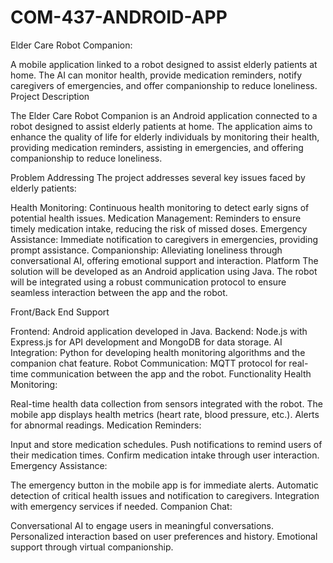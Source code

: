# COM-437-ANDROID-APP
Elder Care Robot Companion:

A mobile application linked to a robot designed to assist elderly patients at home. The AI can monitor health, provide medication reminders, notify caregivers of emergencies, and offer companionship to reduce loneliness.
Project Description

The Elder Care Robot Companion is an Android application connected to a robot designed to assist elderly patients at home. The application aims to enhance the quality of life for elderly individuals by monitoring their health, providing medication reminders, assisting in emergencies, and offering companionship to reduce loneliness.

Problem Addressing
The project addresses several key issues faced by elderly patients:

Health Monitoring: Continuous health monitoring to detect early signs of potential health issues.
Medication Management: Reminders to ensure timely medication intake, reducing the risk of missed doses.
Emergency Assistance: Immediate notification to caregivers in emergencies, providing prompt assistance.
Companionship: Alleviating loneliness through conversational AI, offering emotional support and interaction.
Platform
The solution will be developed as an Android application using Java. The robot will be integrated using a robust communication protocol to ensure seamless interaction between the app and the robot.

Front/Back End Support

Frontend: Android application developed in Java.
Backend: Node.js with Express.js for API development and MongoDB for data storage.
AI Integration: Python for developing health monitoring algorithms and the companion chat feature.
Robot Communication: MQTT protocol for real-time communication between the app and the robot.
Functionality
Health Monitoring:

Real-time health data collection from sensors integrated with the robot.
The mobile app displays health metrics (heart rate, blood pressure, etc.).
Alerts for abnormal readings.
Medication Reminders:

Input and store medication schedules.
Push notifications to remind users of their medication times.
Confirm medication intake through user interaction.
Emergency Assistance:

The emergency button in the mobile app is for immediate alerts.
Automatic detection of critical health issues and notification to caregivers.
Integration with emergency services if needed.
Companion Chat:

Conversational AI to engage users in meaningful conversations.
Personalized interaction based on user preferences and history.
Emotional support through virtual companionship.
